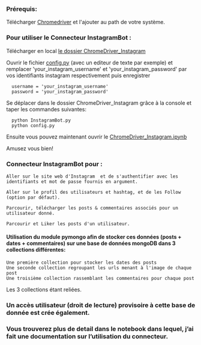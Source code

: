 ### Prérequis: 
   Télécharger [Chromedriver](https://chromedriver.chromium.org/downloads) et l'ajouter au path de votre système.  
   
### Pour utiliser le Connecteur InstagramBot :
   Télécharger en local [le dossier ChromeDriver_Instagram](https://github.com/DialloYoussouf/Personal_Projects/tree/main/ChromeDriver_Instagram)
   
   Ouvrir le fichier [config.py](https://github.com/DialloYoussouf/Jedhabootcamp_Projects/blob/master/ChromeDriver_Instagram/config.py) (avec un editeur de texte par exemple) et remplacer 'your_instagram_username' et 'your_instagram_password' par vos identifiants instagram respectivement puis enregistrer
    
      username = 'your_instagram_username'
      password = 'your_instagram_password'
   
   Se déplacer dans le dossier ChromeDriver_Instagram grâce à la console et taper les commandes suivantes:
   
      python InstagramBot.py
      python config.py
      
   Ensuite vous pouvez maintenant ouvrir le [ChromeDriver_Instagram.ipynb](https://github.com/DialloYoussouf/Personal_Projects/blob/main/ChromeDriver_Instagram/ChromeDriver_Instagram.ipynb) 
   
   Amusez vous bien!

### Connecteur InstagramBot pour :
    Aller sur le site web d'Instagram  et de s'authentifier avec les identifiants et mot de passe fournis en argument.

    Aller sur le profil des utilisateurs et hashtag, et de les Follow (option par défaut).

    Parcourir, télécharger les posts & commentaires associés pour un utilisateur donné.
    
    Parcourir et Liker les posts d'un utilisateur.

#### Utilisation du module pymongo afin de stocker ces données (posts + dates + commentaires) sur une base de données mongoDB dans 3 collections différentes:
    Une première collection pour stocker les dates des posts
    Une seconde collection regroupant les urls menant à l'image de chaque post
    Une troisième collection rassemblant les commentaires pour chaque post 
    
   Les 3 collections étant reliées.
   

   

### Un accès utilisateur (droit de lecture) provisoire à cette base de donnée est crée également.

### Vous trouverez plus de detail dans le notebook dans lequel, j’ai fait une documentation sur l’utilisation du connecteur.


